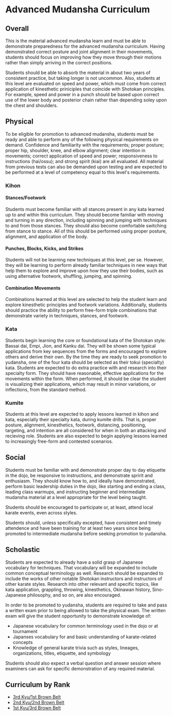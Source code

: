# Advanced Mudansha Curriculum

## Overall

This is the material advanced mudansha learn and must be able to demonstrate preparedness for the advanced mudansha
curriculum. Having demonstrated correct posture and joint alignment in their movements, students should focus on
improving how they move through their motions rather than simply arriving in the correct positions.

Students should be able to absorb the material in about two years of consistent practice, but taking longer is not
uncommon. Also, students at this level are evaluated on speed and power, which must come from correct application of
kinesthetic priniciples that coincide with Shotokan principles. For example, speed and power in a punch should be
based upon correct use of the lower body and posterior chain rather than depending soley upon the chest and shoulders.

## Physical

To be eligible for promotion to advanced mudansha, students must be ready and able to perform any of the following
physical requirements on demand. Confidence and familiarity with the requirements; proper posture; proper hip,
shoulder, knee, and elbow alignment; clear intention in movements; correct application of speed and power;
responsiveness to instructions (hai/ossu); and strong spirit (kiai) are all evaluated. All material from previous tests
can also be demanded upon testing and are expected to be performed at a level of competency equal to this level's
requirements.

### Kihon

#### Stances/Footwork

Students must become familiar with all stances present in any kata learned up to and within this curriculum. They
should become familiar with moving and turning in any direction, including spinning and jumping with techniques
to and from those stances. They should also become comfortable switching from stance to stance. All of this should
be performed using proper posture, alignment, and application of the body.

#### Punches, Blocks, Kicks, and Strikes

Students will not be learning new techniques at this level, per se. However, they will be learning to perform already
familiar techniques in new ways that help them to explore and improve upon how they use their bodies, such as using
alternative footwork, shuffling, jumping, and spinning.

#### Combination Movements

Combinations learned at this level are selected to help the student learn and explore kinesthetic principles and
footwork variations. Additionally, students should practice the ability to perform free-form triple combinations that
demonstrate variety in techniques, stances, and footwork.

### Kata

Students begin learning the core or foundational kata of the Shotokan style: Bassai dai, Empi, Jion, and Kanku dai.
They will be shown some typical applications from key sequences from the forms and encouraged to explore others and
derive their own. By the time they are ready to seek promotion to yudansha, one of the four kata should be selected as
their tokui (specialty) kata. Students are expected to do extra practice with and research into their specialty form.
They should have reasonable, effective applications for the movements within the form. When performed, it should be
clear the student is visualizing their applications, which may result in minor variations, or inflections, from the
standard method.

### Kumite

Students at this level are expected to apply lessons learned in kihon and kata, especially their specialty kata, during
kumite drills. That is, proper posture, alignment, kinesthetics, footwork, distancing, positioning, targeting, and
intention are all considered for when in both an attacking and recieving role. Students are also expected to begin
applying lessons learned to increasingly free-form and contested scenarios.

## Social

Students must be familiar with and demonstrate proper day to day etiquette in the dojo, be responsive to instructions,
and demonstrate spririt and enthusiasm. They should know how to, and ideally have demonstrated, perform basic
leadership duties in the dojo, like starting and ending a class, leading class warmups, and instructing beginner and
intermediate mudansha material at a level appropriate for the level being taught.

Students should be encouraged to participate or, at least, attend local karate events, even across styles.

Students should, unless specifically excepted, have consistent and timely attendence and have been training for at
least two years since being promoted to intermediate mudansha before seeking promotion to yudansha.

## Scholastic

Students are expected to already have a solid grasp of Japanese vocabulary for techniques. That vocabulary will be
expanded to include common conceptual terminology as well. Research should be expanded to include the works of other
notable Shotokan instructors and instructors of other karate styles. Research into other relevant and specific topics,
like kata application, grappling, throwing, kinesthetics, Okinawan history, Sino-Japanese philosophy, and so on, are
also encouraged.

In order to be promoted to yudansha, students are required to take and pass a written exam prior to being allowed to
take the physical exam. The written exam will give the student opportunity to demonstrate knowledge of:

* Japanese vocabulary for common terminology used in the dojo or at tournament
* Japanses vocabulary for and basic understanding of karate-related concepts
* Knowledge of general karate trivia such as styles, lineages, organizations, titles, etiquette, and symbology

Students should also expect a verbal question and answer session where examiners can ask for specific demonstration of
any required material.

## Curriculum by Rank

* [3rd Kyu/1st Brown Belt](kyu3.md)
* [2nd Kyu/2nd Brown Belt](kyu2.md)
* [1st Kyu/3rd Brown Belt](kyu1.md)
